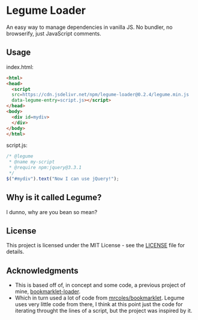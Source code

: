 # Legume Loader

An easy way to manage dependencies in vanilla JS. No bundler, no browserify, just JavaScript comments.

## Usage

index.html:

```html
<html>
<head>
  <script
  src=https://cdn.jsdelivr.net/npm/legume-loader@0.2.4/legume.min.js
  data-legume-entry=script.js></script>
</head>
<body>
  <div id=mydiv>
  </div>
</body>
</html>
```

script.js:

```javascript
/* @legume
 * @name my-script
 * @require npm:jquery@3.3.1
 */
$("#mydiv").text("Now I can use jQuery!");
```

## Why is it called Legume?

I dunno, why are you bean so mean?

## License

This project is licensed under the MIT License - see the [LICENSE](LICENSE) file for details.

## Acknowledgments

* This is based off of, in concept and some code, a previous project of mine, [bookmarklet-loader](https://github.com/coolreader18/bookmarklet-loader).
* Which in turn used a lot of code from [mrcoles/bookmarklet](https://github.com/mrcoles/bookmarklet). Legume uses very little code from there, I think at this point just the code for iterating throught the lines of a script, but the project was inspired by it.

